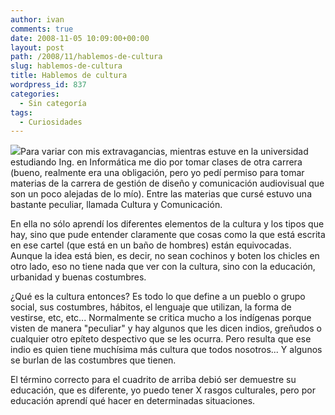 ```yaml
---
author: ivan
comments: true
date: 2008-11-05 10:09:00+00:00
layout: post
path: /2008/11/hablemos-de-cultura
slug: hablemos-de-cultura
title: Hablemos de cultura
wordpress_id: 837
categories:
  - Sin categoría
tags:
  - Curiosidades
---
```


[![](http://ivan.campananaranjo.com/wp-content/uploads/2008/11/Image000.jpg)](http://3.bp.blogspot.com/_T2UWuNJg3dQ/SRErJmP9hqI/AAAAAAAABJU/ZJYBKMiVoYY/s1600-h/Image000.jpg)Para variar con mis extravagancias, mientras estuve en la universidad estudiando Ing. en Informática me dio por tomar clases de otra carrera (bueno, realmente era una obligación, pero yo pedí permiso para tomar materias de la carrera de gestión de diseño y comunicación audiovisual que son un poco alejadas de lo mío). Entre las materias que cursé estuvo una bastante peculiar, llamada Cultura y Comunicación.

En ella no sólo aprendí los diferentes elementos de la cultura y los tipos que hay, sino que pude entender claramente que cosas como la que está escrita en ese cartel (que está en un baño de hombres) están equivocadas. Aunque la idea está bien, es decir, no sean cochinos y boten los chicles en otro lado, eso no tiene nada que ver con la cultura, sino con la educación, urbanidad y buenas costumbres.

¿Qué es la cultura entonces? Es todo lo que define a un pueblo o grupo social, sus costumbres, hábitos, el lenguaje que utilizan, la forma de vestirse, etc, etc... Normalmente se critica mucho a los indígenas porque visten de manera "peculiar" y hay algunos que les dicen indios, greñudos o cualquier otro epíteto despectivo que se les ocurra. Pero resulta que ese indio es quien tiene muchísima más cultura que todos nosotros... Y algunos se burlan de las costumbres que tienen.

El término correcto para el cuadrito de arriba debió ser demuestre su educación, que es diferente, yo puedo tener X rasgos culturales, pero por educación aprendí qué hacer en determinadas situaciones.
